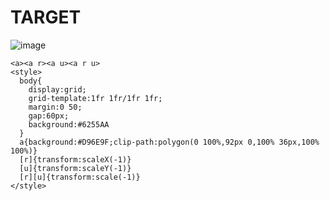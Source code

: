 # TARGET

![image](https://github.com/user-attachments/assets/f5cfe2be-4fdb-47ea-8d5a-1c6a967ac203)

```
<a><a r><a u><a r u>
<style>
  body{
    display:grid;
    grid-template:1fr 1fr/1fr 1fr;
    margin:0 50;
    gap:60px;
    background:#6255AA
  }
  a{background:#D96E9F;clip-path:polygon(0 100%,92px 0,100% 36px,100% 100%)}
  [r]{transform:scaleX(-1)}
  [u]{transform:scaleY(-1)}
  [r][u]{transform:scale(-1)}
</style>
```
